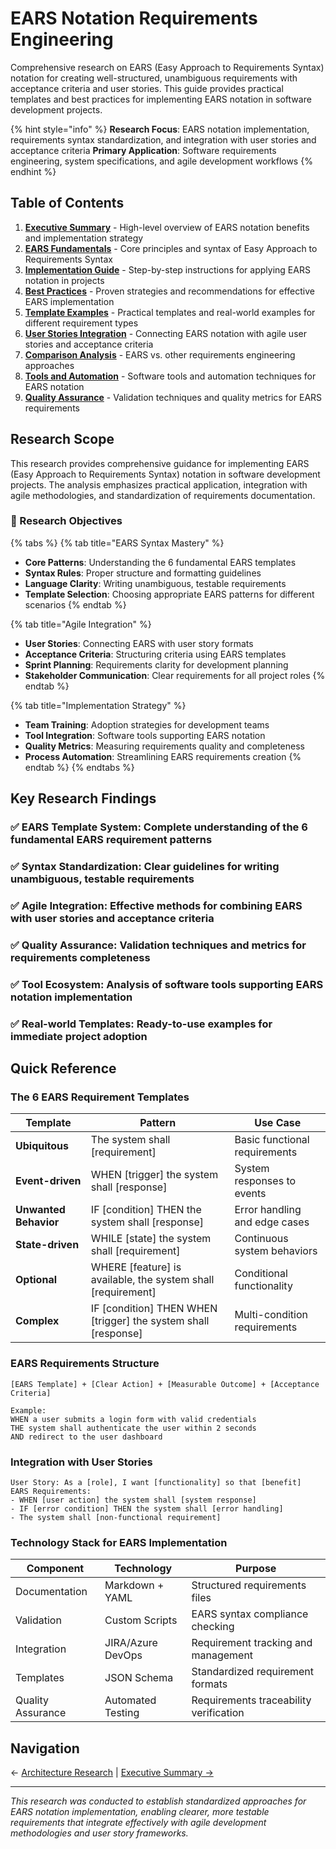 # EARS Notation Requirements Engineering

Comprehensive research on EARS (Easy Approach to Requirements Syntax) notation for creating well-structured, unambiguous requirements with acceptance criteria and user stories. This guide provides practical templates and best practices for implementing EARS notation in software development projects.

{% hint style="info" %}
**Research Focus**: EARS notation implementation, requirements syntax standardization, and integration with user stories and acceptance criteria
**Primary Application**: Software requirements engineering, system specifications, and agile development workflows
{% endhint %}

## Table of Contents

1. **[Executive Summary](executive-summary.md)** - High-level overview of EARS notation benefits and implementation strategy
2. **[EARS Fundamentals](ears-fundamentals.md)** - Core principles and syntax of Easy Approach to Requirements Syntax
3. **[Implementation Guide](implementation-guide.md)** - Step-by-step instructions for applying EARS notation in projects
4. **[Best Practices](best-practices.md)** - Proven strategies and recommendations for effective EARS implementation
5. **[Template Examples](template-examples.md)** - Practical templates and real-world examples for different requirement types
6. **[User Stories Integration](user-stories-integration.md)** - Connecting EARS notation with agile user stories and acceptance criteria
7. **[Comparison Analysis](comparison-analysis.md)** - EARS vs. other requirements engineering approaches
8. **[Tools and Automation](tools-automation.md)** - Software tools and automation techniques for EARS notation
9. **[Quality Assurance](quality-assurance.md)** - Validation techniques and quality metrics for EARS requirements

## Research Scope

This research provides comprehensive guidance for implementing EARS (Easy Approach to Requirements Syntax) notation in software development projects. The analysis emphasizes practical application, integration with agile methodologies, and standardization of requirements documentation.

### 🎯 Research Objectives

{% tabs %}
{% tab title="EARS Syntax Mastery" %}
- **Core Patterns**: Understanding the 6 fundamental EARS templates
- **Syntax Rules**: Proper structure and formatting guidelines
- **Language Clarity**: Writing unambiguous, testable requirements
- **Template Selection**: Choosing appropriate EARS patterns for different scenarios
{% endtab %}

{% tab title="Agile Integration" %}
- **User Stories**: Connecting EARS with user story formats
- **Acceptance Criteria**: Structuring criteria using EARS templates
- **Sprint Planning**: Requirements clarity for development planning
- **Stakeholder Communication**: Clear requirements for all project roles
{% endtab %}

{% tab title="Implementation Strategy" %}
- **Team Training**: Adoption strategies for development teams
- **Tool Integration**: Software tools supporting EARS notation
- **Quality Metrics**: Measuring requirements quality and completeness
- **Process Automation**: Streamlining EARS requirements creation
{% endtab %}
{% endtabs %}

## Key Research Findings

### ✅ **EARS Template System**: Complete understanding of the 6 fundamental EARS requirement patterns
### ✅ **Syntax Standardization**: Clear guidelines for writing unambiguous, testable requirements
### ✅ **Agile Integration**: Effective methods for combining EARS with user stories and acceptance criteria
### ✅ **Quality Assurance**: Validation techniques and metrics for requirements completeness
### ✅ **Tool Ecosystem**: Analysis of software tools supporting EARS notation implementation
### ✅ **Real-world Templates**: Ready-to-use examples for immediate project adoption

## Quick Reference

### The 6 EARS Requirement Templates

| Template | Pattern | Use Case |
|----------|---------|----------|
| **Ubiquitous** | The system shall [requirement] | Basic functional requirements |
| **Event-driven** | WHEN [trigger] the system shall [response] | System responses to events |
| **Unwanted Behavior** | IF [condition] THEN the system shall [response] | Error handling and edge cases |
| **State-driven** | WHILE [state] the system shall [requirement] | Continuous system behaviors |
| **Optional** | WHERE [feature] is available, the system shall [requirement] | Conditional functionality |
| **Complex** | IF [condition] THEN WHEN [trigger] the system shall [response] | Multi-condition requirements |

### EARS Requirements Structure
```
[EARS Template] + [Clear Action] + [Measurable Outcome] + [Acceptance Criteria]

Example:
WHEN a user submits a login form with valid credentials
THE system shall authenticate the user within 2 seconds
AND redirect to the user dashboard
```

### Integration with User Stories
```
User Story: As a [role], I want [functionality] so that [benefit]
EARS Requirements:
- WHEN [user action] the system shall [system response]
- IF [error condition] THEN the system shall [error handling]
- The system shall [non-functional requirement]
```

### Technology Stack for EARS Implementation
| Component | Technology | Purpose |
|-----------|------------|---------|
| Documentation | Markdown + YAML | Structured requirements files |
| Validation | Custom Scripts | EARS syntax compliance checking |
| Integration | JIRA/Azure DevOps | Requirement tracking and management |
| Templates | JSON Schema | Standardized requirement formats |
| Quality Assurance | Automated Testing | Requirements traceability verification |

## Navigation

← [Architecture Research](../README.md) | [Executive Summary →](executive-summary.md)

---

*This research was conducted to establish standardized approaches for EARS notation implementation, enabling clearer, more testable requirements that integrate effectively with agile development methodologies and user story frameworks.*